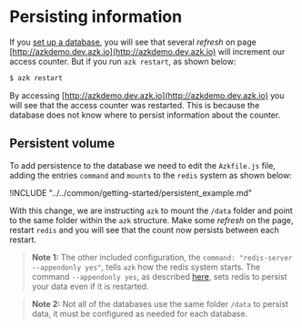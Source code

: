 # Persisting information

If you [set up a database](database.md), you will see that several _refresh_ on page [http://azkdemo.dev.azk.io](http://azkdemo.dev.azk.io) will increment our access counter. But if you run `azk restart`, as shown below:

```bash
$ azk restart
```

By accessing [http://azkdemo.dev.azk.io](http://azkdemo.dev.azk.io) you will see that the access counter was restarted. This is because the database does not know where to persist information about the counter.

## Persistent volume

To add persistence to the database we need to edit the `Azkfile.js` file, adding the entries `command` and `mounts` to the `redis` system as shown below:

!INCLUDE "../../common/getting-started/persistent_example.md"

With this change, we are instructing `azk` to mount the `/data` folder and point to the same folder within the `azk` structure. Make some _refresh_ on the page, restart `redis` and you will see that the count now persists between each restart.

> **Note 1:** The other included configuration, the `command: "redis-server --appendonly yes"`, tells `azk` how the redis system starts. The command `--appendonly yes`, as described [here](http://redis.io/topics/persistence), sets redis to persist your data even if it is restarted.

> **Note 2:** Not all of the databases use the same folder `/data` to persist data, it must be configured as needed for each database.
